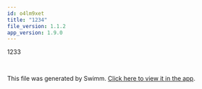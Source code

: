 ```yaml
---
id: o4lm9xet
title: "1234"
file_version: 1.1.2
app_version: 1.9.0
---
```


1233

<br/>

This file was generated by Swimm. [Click here to view it in the app](https://swimm-web-app.web.app/repos/Z2l0aHViJTNBJTNBTm9hUmVwbyUzQSUzQU5vYW96ZXI=/docs/o4lm9xet).
